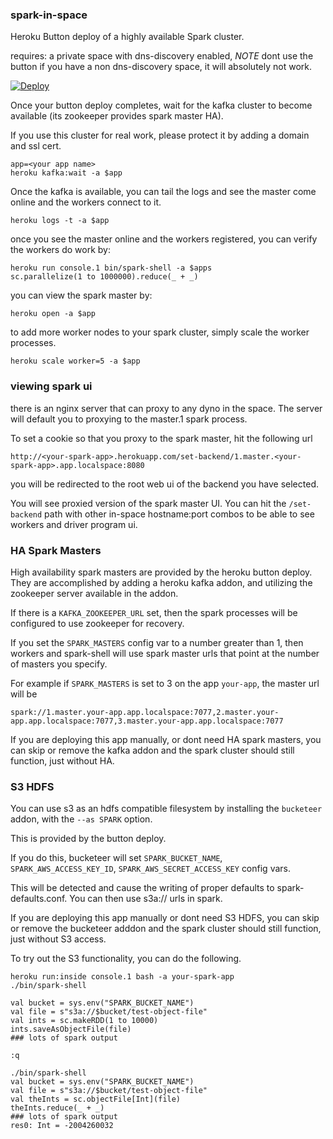 ### spark-in-space 

Heroku Button deploy of a highly available Spark cluster.

requires: a private space with dns-discovery enabled, *NOTE* dont use the button if you have a non dns-discovery space, it will absolutely not work.

[![Deploy](https://www.herokucdn.com/deploy/button.svg)](https://heroku.com/deploy?template=https://github.com/heroku/spark-in-space/tree/button)

Once your button deploy completes, wait for the kafka cluster to become available (its zookeeper provides spark master HA).

If you use this cluster for real work, please protect it by adding a domain and ssl cert.

```
app=<your app name>
heroku kafka:wait -a $app
```

Once the kafka is available, you can tail the logs and see the master come online and the workers connect to it.

```
heroku logs -t -a $app
```

once you see the master online and the workers registered, you can verify the workers do work by:

```
heroku run console.1 bin/spark-shell -a $apps
sc.parallelize(1 to 1000000).reduce(_ + _)
```

you can view the spark master by:

```
heroku open -a $app
```

to add more worker nodes to your spark cluster, simply scale the worker processes.

```
heroku scale worker=5 -a $app
```

### viewing spark ui

there is an nginx server that can proxy to any dyno in the space. The server will default you to proxying to the master.1 spark process.

To set a cookie so that you proxy to the spark master, hit the following url

`http://<your-spark-app>.herokuapp.com/set-backend/1.master.<your-spark-app>.app.localspace:8080`

you will be redirected to the root web ui of the backend you have selected.

You will see proxied version of the spark master UI. You can hit the `/set-backend` path with other in-space hostname:port combos
to be able to see workers and driver program ui.

### HA Spark Masters

High availability spark masters are provided by the heroku button deploy. They are accomplished by adding a heroku kafka addon, and utilizing the zookeeper server available in the addon.

If there is a `KAFKA_ZOOKEEPER_URL` set, then the spark processes will be configured to use zookeeper for recovery.

If you set the `SPARK_MASTERS` config var to a number greater than 1, then workers and spark-shell will use spark master urls that point at
the number of masters you specify.

For example if `SPARK_MASTERS` is set to 3 on the app `your-app`, the master url will be

`spark://1.master.your-app.app.localspace:7077,2.master.your-app.app.localspace:7077,3.master.your-app.app.localspace:7077`

If you are deploying this app manually, or dont need HA spark masters, you can skip or remove the kafka addon and the spark cluster should still function, just without HA.

### S3 HDFS

You can use s3 as an hdfs compatible filesystem by installing the `bucketeer` addon, with the `--as SPARK` option. 

This is provided by the button deploy.

If you do this, bucketeer will set `SPARK_BUCKET_NAME`, `SPARK_AWS_ACCESS_KEY_ID`, `SPARK_AWS_SECRET_ACCESS_KEY` config vars.

This will be detected and cause the writing of proper defaults to spark-defaults.conf. You can then use s3a:// urls in spark.

If you are deploying this app manually or dont need S3 HDFS, you can skip or remove the bucketeer adddon and the spark cluster should still function, just without S3 access.

To try out the S3 functionality, you can do the following.

```
heroku run:inside console.1 bash -a your-spark-app
./bin/spark-shell

val bucket = sys.env("SPARK_BUCKET_NAME")
val file = s"s3a://$bucket/test-object-file"
val ints = sc.makeRDD(1 to 10000)
ints.saveAsObjectFile(file)
### lots of spark output

:q

./bin/spark-shell
val bucket = sys.env("SPARK_BUCKET_NAME")
val file = s"s3a://$bucket/test-object-file"
val theInts = sc.objectFile[Int](file)
theInts.reduce(_ + _)
### lots of spark output
res0: Int = -2004260032
```

